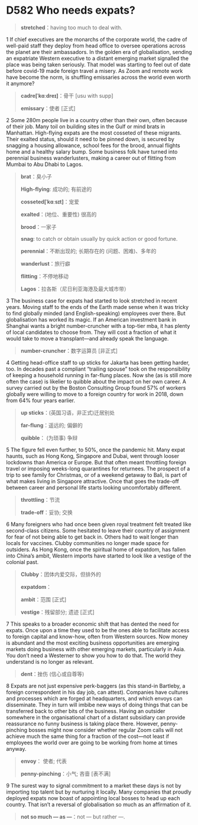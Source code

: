 # D582 Who needs expats?
> **stretched**：having too much to deal with.
 > 

1 If chief executives are the monarchs of the corporate world, the cadre of well-paid staff they deploy from head office to oversee operations across the planet are their ambassadors. In the golden era of globalisation, sending an expatriate Western executive to a distant emerging market signalled the place was being taken seriously. That model was starting to feel out of date before covid-19 made foreign travel a misery. As Zoom and remote work have become the norm, is shuffling emissaries across the world even worth it anymore?

> **cadre[ˈkɑːdreɪ]**：骨干 [usu with supp]
>
> **emissary**：使者 [正式]
>

2 Some 280m people live in a country other than their own, often because of their job. Many toil on building sites in the Gulf or mind brats in Manhattan. High-flying expats are the most cosseted of these migrants. Their exalted status, should it need to be pinned down, is secured by snagging a housing allowance, school fees for the brood, annual flights home and a healthy salary bump. Some business folk have turned into perennial business wanderlusters, making a career out of flitting from Mumbai to Abu Dhabi to Lagos.

> **brat**：臭小子
>
> **High-flying**: 成功的; 有前途的
>
> **cosseted[ˈkɑːsɪt]**：宠爱
>
> **exalted**：(地位、重要性) 很高的
>
> **brood**：一家子
>
> **snag**: to catch or obtain usually by quick action or good fortune.
>
> **perennial**：不断出现的; 长期存在的 (问题、困难)、多年的
>
> **wanderlust**：旅行癖
>
> **flitting**：不停地移动
>
> **Lagos**：拉各斯（尼日利亚海港及最大城市带）
>

3 The business case for expats had started to look stretched in recent years. Moving staff to the ends of the Earth made sense when it was tricky to find globally minded (and English-speaking) employees over there. But globalisation has worked its magic. If an American investment bank in Shanghai wants a bright number-cruncher with a top-tier mba, it has plenty of local candidates to choose from. They will cost a fraction of what it would take to move a transplant—and already speak the language.

> **number-cruncher**：数字运算员 [非正式]
>

4 Getting head-office staff to up sticks for Jakarta has been getting harder, too. In decades past a compliant “trailing spouse” took on the responsibility of keeping a household running in far-flung places. Now she (as is still more often the case) is likelier to quibble about the impact on her own career. A survey carried out by the Boston Consulting Group found 57% of workers globally were willing to move to a foreign country for work in 2018, down from 64% four years earlier.

> **up sticks**：(英国习语，非正式)迁居别处
>
> **far-flung**：遥远的; 偏僻的
>
> **quibble**： (为琐事) 争辩
>

5 The figure fell even further, to 50%, once the pandemic hit. Many expat haunts, such as Hong Kong, Singapore and Dubai, went through looser lockdowns than America or Europe. But that often meant throttling foreign travel or imposing weeks-long quarantines for returnees. The prospect of a trip to see family for Christmas, or of a weekend getaway to Bali, is part of what makes living in Singapore attractive. Once that goes the trade-off between career and personal life starts looking uncomfortably different.

> **throttling**：节流
>
> **trade-off**：妥协; 交换
>

6 Many foreigners who had once been given royal treatment felt treated like second-class citizens. Some hesitated to leave their country of assignment for fear of not being able to get back in. Others had to wait longer than locals for vaccines. Clubby communities no longer made space for outsiders. As Hong Kong, once the spiritual home of expatdom, has fallen into China’s ambit, Western imports have started to look like a vestige of the colonial past.

> **Clubby**：团体内爱交际，但排外的
>
> **expatdom**：
>
> **ambit**：范围 [正式]
>
> **vestige**：残留部分; 遗迹 [正式]
>

7 This speaks to a broader economic shift that has dented the need for expats. Once upon a time they used to be the ones able to facilitate access to foreign capital and know-how, often from Western sources. Now money is abundant and the most exciting business opportunities are emerging markets doing business with other emerging markets, particularly in Asia. You don’t need a Westerner to show you how to do that. The world they understand is no longer as relevant.

> **dent**：挫伤 (信心或自尊等)
>

8 Expats are not just expensive perk-baggers (as this stand-in Bartleby, a foreign correspondent in his day job, can attest). Companies have cultures and processes which are forged at headquarters, and which envoys can disseminate. They in turn will imbibe new ways of doing things that can be transferred back to other bits of the business. Having an outsider somewhere in the organisational chart of a distant subsidiary can provide reassurance no funny business is taking place there. However, penny-pinching bosses might now consider whether regular Zoom calls will not achieve much the same thing for a fraction of the cost—not least if employees the world over are going to be working from home at times anyway.

> **envoy**： 使者; 代表
>
> **penny-pinching**：小气; 吝啬 [表不满]
>

9 The surest way to signal commitment to a market these days is not by importing top talent but by nurturing it locally. Many companies that proudly deployed expats now boast of appointing local bosses to head up each country. That isn’t a reversal of globalisation so much as an affirmation of it.

> **not so much — as —**：not — but rather —.
>

